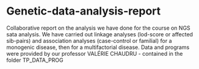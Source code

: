 # Genetic-data-analysis-report
Collaborative report on the analysis we have done for the course on NGS sata analysis.
We have carried out linkage analyses (lod-score or affected sib-pairs) and 
association analyses (case-control or familial) for a monogenic disease, then for a multifactorial disease.
Data and programs were provided by our professor VALÉRIE CHAUDRU - contained in the folder TP_DATA_PROG
